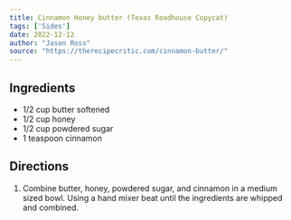 ```yaml
---
title: Cinnamon Honey butter (Texas Roadhouse Copycat)
tags: ['Sides']
date: 2022-12-12
author: "Jason Ross"
source: "https://therecipecritic.com/cinnamon-butter/"
---
```


## Ingredients

- 1/2 cup butter softened
- 1/2 cup honey
- 1/2 cup powdered sugar
- 1 teaspoon cinnamon

## Directions

1. Combine butter, honey, powdered sugar, and cinnamon in a medium sized bowl. Using a hand mixer beat until the ingredients are whipped and combined.